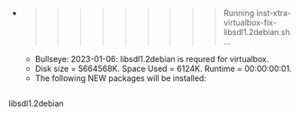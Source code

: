 * >>>>>>>>> Running inst-xtra-virtualbox-fix-libsdl1.2debian.sh ...
  * Bullseye: 2023-01-06: libsdl1.2debian is requred for virtualbox.
  * Disk size = 5664568K. Space Used = 6124K. Runtime = 00:00:00:01.
  * The following NEW packages will be installed:
  ```bash
libsdl1.2debian
  ```

